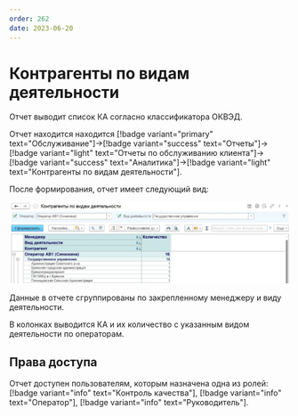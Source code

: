 ```yaml
---
order: 262
date: 2023-06-20
---
```

# Контрагенты по видам деятельности

Отчет выводит список КА согласно классификатора ОКВЭД.

Отчет находится находится [!badge variant="primary" text="Обслуживание"]->[!badge variant="success" text="Отчеты"]->[!badge variant="light" text="Отчеты по обслуживанию клиента"]->[!badge variant="success" text="Аналитика"]->[!badge variant="light" text="Контрагенты по видам деятельности"].

После формирования, отчет имеет следующий вид:

![Контрагенты по видам деятельности](/images/Отчет_ка_по_виду_деятельности.jpg)

Данные в отчете сгруппированы по закрепленному менеджеру и виду деятельности.

В колонках выводится КА и их количество с указанным видом деятельности по операторам.

## Права доступа

Отчет доступен пользователям, которым назначена одна из ролей: [!badge variant="info" text="Контроль качества"], [!badge variant="info" text="Оператор"], [!badge variant="info" text="Руководитель"].


